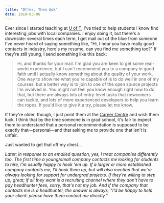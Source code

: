 ```yaml
---
title: "Offer, Then Ask"
date: 2010-03-08
---
```

Ever since I started teaching at <a href="http://www.utoronto.ca">U of T</a>, I've tried to help students I know find interesting jobs with local companies. I enjoy doing it, but there's a downside: several times each term, I get mail out of the blue from someone I've never heard of saying something like, "Hi, I hear you have really good contacts in industry, here's my resume, can you find me something too?" If they're still young, I send something like this back:
<blockquote>Hi, and thanks for your mail. I'm glad you are keen to get some real-world experience, but I can't recommend you to a company in good faith until I actually know something about the quality of your work. One way to show me what you're capable of is to do well in one of my courses, but a better way is to join to one of the open source projects I'm involved in. You might not feel you know enough right now to do that, but there are always lots of entry-level tasks that newcomers can tackle, and lots of more experienced developers to help you learn the ropes. If you'd like to give it a try, please let me know.</blockquote>
If they're older, though, I just point them at the <a href="http://www.careers.utoronto.ca/">Career Centre</a> and wish them luck. I think that by the time someone is in grad school, it's fair to expect them to understand that a personal recommendation is supposed to be exactly that—personal—and that asking me to provide one that isn't is unfair.

Just wanted to get that off my chest…

<em>Later: in response to an emailed question, yes, I treat companies differently too. The first time a young/small company contacts me looking for students to hire, I'm usually happy to hook 'em up. If a larger or more established company contacts me, I'll hook them up, but will also mention that we're always looking for support for undergrad projects. If they're willing to step up, great; if all they want is a recruiting channel where they don't have to pay headhunter fees, sorry, that's not my job. And if the company that contacts me is a headhunter, the answer is always, "I'd be happy to help your client: please have them contact me directly."</em>

